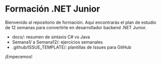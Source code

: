 # Formación .NET Junior

Bienvenido al repositorio de formación. Aquí encontrarás el plan de estudio de 12 semanas para convertirte en desarrollador backend .NET Junior.

- docs/: resumen de sintaxis C# vs Java
- Semana1/ a Semana12/: ejercicios semanales
- .github/ISSUE_TEMPLATE/: plantillas de Issues para GitHub

¡Empecemos!
